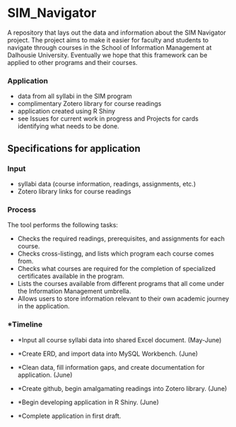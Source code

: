 # SIM_Navigator
A repository that lays out the data and information about the SIM Navigator project. The project aims to make it easier for faculty and students to navigate through courses in the School of Information Management at Dalhousie University. Eventually we hope that this framework can be applied to other programs and their courses. 

### Application

- data from all syllabi in the SIM program
- complimentary Zotero library for course readings
- application created using R Shiny
- see Issues for current work in progress and Projects for cards identifying what needs to be done.

## Specifications for application

### Input

- syllabi data (course information, readings, assignments, etc.)
- Zotero library links for course readings

### Process

The tool performs the following tasks:

- Checks the required readings, prerequisites, and assignments for each course.
- Checks cross-listingg, and lists which program each course comes from. 
- Checks what courses are required for the completion of specialized certificates available in the program.
- Lists the courses available from different programs that all come under the Information Management umbrella.
- Allows users to store information relevant to their own academic journey in the application.


### *Timeline

- *Input all course syllabi data into shared Excel document. (May-June)

- *Create ERD, and import data into MySQL Workbench. (June)

- *Clean data, fill information gaps, and create documentation for application. (June)

- *Create github, begin amalgamating readings into Zotero library. (June)

- *Begin developing application in R Shiny. (June)

- *Complete application in first draft.
